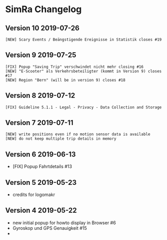 # SimRa Changelog

## Version 10 2019-07-26
    [NEW] Scary Events / Beängstigende Ereignisse in Statistik closes #19

## Version 9 2019-07-25
    [FIX] Popup "Saving Trip" verschwindet nicht mehr closing #16
    [NEW] "E-Scooter" als Verkehrsbeteiligter (kommt in Version 9) closes #17
    [NEW] Region "Bern" (will be in version 9) closes #18

## Version 8 2019-07-12
    [FIX] Guideline 5.1.1 - Legal - Privacy - Data Collection and Storage

## Version 7 2019-07-11
    [NEW] write positions even if no motion sensor data is available
    [NEW] do not keep multiple trip details in memory

## Version 6 2019-06-13
- [FIX] Popup Fahrtdetails #13

## Version 5 2019-05-23
- credits for logomakr

## Version 4 2019-05-22
- new initial popup for howto display in Browser #6
- Gyroskop und GPS Genauigkeit #15
- 
